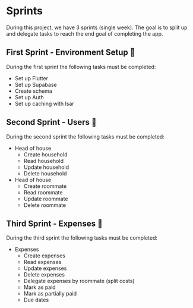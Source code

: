 # Sprints
During this project, we have 3 sprints (single week). The goal is to split up and delegate tasks to reach the end goal of completing the app.

## First Sprint - Environment Setup 👾
During the first sprint the following tasks must be completed:
- Set up Flutter
- Set up Supabase
- Create schema
- Set up Auth
- Set up caching with Isar

## Second Sprint - Users 👥
During the second sprint the following tasks must be completed:
- Head of house
  - Create household
  - Read household
  - Update household
  - Delete household
- Head of house
  - Create roommate
  - Read roommate
  - Update roommate
  - Delete roommate

## Third Sprint - Expenses 💸
During the third sprint the following tasks must be completed:
- Expenses
  - Create expenses
  - Read expenses
  - Update expenses
  - Delete expenses
  - Delegate expenses by roommate (split costs)
  - Mark as paid
  - Mark as partially paid
  - Due dates
